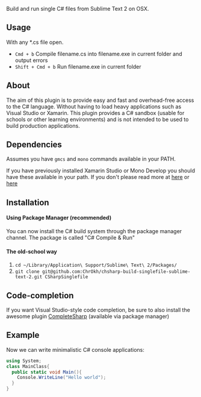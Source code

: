 Build and run single C# files from Sublime Text 2 on OSX.

Usage
------
With any *.cs file open.
- `Cmd + b` Compile filename.cs into filename.exe in current folder and output errors
- `Shift + Cmd + b` Run filename.exe in current folder

About
-----
The aim of this plugin is to provide easy and fast and overhead-free access to the C# language. Without having to load heavy applications such as Visual Studio or Xamarin. This plugin provides a C# sandbox (usable for schools or other learning environments) and is not intended to be used to build production applications.

Dependencies
------------
Assumes you have `gmcs` and `mono` commands available in your PATH.

If you have previously installed Xamarin Studio or Mono Develop you should have these available in your path. If you don't please read more at [here](http://www.mono-project.com/) or [here](http://monodevelop.com/)

Installation
------------

#### Using Package Manager (recommended)
You can now install the C# build system through the package manager channel.
The package is called "C# Compile & Run"

#### The old-school way
1. `cd ~/Library/Application\ Support/Sublime\ Text\ 2/Packages/`
2. `git clone git@github.com:ChrOkh/chsharp-build-singlefile-sublime-text-2.git CSharpSinglefile`

Code-completion
---------------
If you want Visual Studio-style code completion, be sure to also install the awesome plugin [CompleteSharp](https://github.com/quarnster/CompleteSharp) (available via package manager) 

Example
-------
Now we can write minimalistic C# console applications:
```C#
using System;
class MainClass{
  public static void Main(){
    Console.WriteLine("Hello world");
  }
}
```
